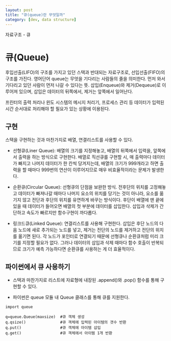 ```yaml
---
layout: post
title: "큐(queue)란 무엇일까"
category: [dev, data structure]
---
```


자료구조 - 큐

<h1>큐(Queue)</h1>

후입선출(LIFO)의 구조를 가지고 있던 스택과 반대되는 자료구조로, 선입선출(FIFO)의 구조를 가진다. 영어단어 queue는 무엇을 기다리는 사람들의 줄을 의미한다. 먼저 와서 기다리고 있던 사람이 먼저 나갈 수 있다는 뜻. 삽입(Enqueue)와 제거(Dequeue)로 이루어져 있으며, 삽입은 데이터의 뒤쪽에서, 제거는 앞쪽에서 일어난다.

프린터의 출력 처리나 윈도 시스템의 메시지 처리기, 프로세스 관리 등 데이터가 입력된 시간 순서대로 처리해야 할 필요가 있는 상황에 이용된다.

<h2>구현</h2>

스택을 구현하는 것과 마찬가지로 배열, 연결리스트를 사용할 수 있다.

-   선형큐(Liner Queue): 배열의 크기를 지정해놓고, 배열의 뒤쪽에서 입력을, 앞쪽에서 출력을 하는 방식으로 구현한다. 배열로 직선큐를 구현할 시, 매 출력마다 데이터가 빠지고 나머지 데이터가 한 칸씩 당겨지는데, 배열의 크기가 999개라고 하면 출력을 할 때마다 999번의 연산이 이루어지므로 매우 비효율적이라는 문제가 발생한다.

-   순환큐(Circular Queue): 선형큐의 단점을 보완한 방식. 전후단의 위치를 고정해놓고 데이터가 빠져나갈 때마다 나머지 요소의 위치를 당기는 것이 아니라, 요소를 옮기지 않고 전단과 후단의 위치를 유연하게 바꾸는 방식이다. 후단이 배열에 맨 끝에 있을 때 데이터가 들어오면 배열의 첫 부분에 데이터를 삽입한다. 삽입과 삭제가 간단하고 속도가 빠르지만 함수구현이 까다롭다.

-   링크드큐(Linked Queue): 연결리스트를 사용해 구현한다. 삽입은 후단 노드의 다음 노드에 새로 추가되는 노드를 넣고, 제거는 전단의 노드를 제거하고 전단의 위치를 옮기면 된다. 각 노드가 포인터로 연결되기 때문에 선형큐나 순환큐처럼 미리 크기를 지정할 필요가 없다. 그러나 데이터의 삽입과 삭제 때마다 함수 호출이 반복되므로 크기가 예측 가능하다면 순환큐를 사용하는 게 더 효율적이다.

<h2>파이썬에서 큐 사용하기</h2>

-   스택과 마찬가지로 리스트에 자료형에 내장된 .append()와 .pop() 함수를 통해 구현할 수 있다.

-   파이썬은 queue 모듈 내 Queue 클래스를 통해 큐를 지원한다.

```.python3
import queue

q=queue.Queue(maxsize)  #큐 객체 생성
q.qsize()               #큐 객체에 입력된 아이템의 갯수 반환
q.put()                 #큐 객체에 아이템 삽입
q.get()                 #큐 객체에서 아이템 1개 반환
```
